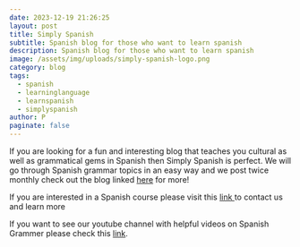 ```yaml
---
date: 2023-12-19 21:26:25
layout: post
title: Simply Spanish
subtitle: Spanish blog for those who want to learn spanish
description: Spanish blog for those who want to learn spanish
image: /assets/img/uploads/simply-spanish-logo.png
category: blog
tags:
  - spanish
  - learninglanguage
  - learnspanish
  - simplyspanish
author: P
paginate: false
---
```

If you are looking for a fun and interesting blog that teaches you cultural as well as grammatical gems in Spanish then Simply Spanish is perfect. We will go through Spanish grammar topics in an easy way and we post twice monthly check out the blog linked [here](https://simplyspanish.substack.com) for more!

If you are interested in a Spanish course please visit this [link ](https://simplyspanish.pgmja.com/)to contact us and learn more

If you want to see our youtube channel with helpful videos on Spanish Grammer please check this [link](https://www.youtube.com/@SimplySpanishCentre).